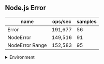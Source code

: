 ## Node.js Error

|name|ops/sec|samples|
|-|-|-|
|Error|191,677|56|
|NodeError|149,516|91|
|NodeError Range|152,583|95|


<details>
<summary>Environment</summary>

* __Machine:__ linux x64 | 2 vCPUs | 6.8GB Mem
* __Run:__ Sat Oct 14 2023 01:53:52 GMT+0000 (Coordinated Universal Time)
</details>

<!--
{"environment":{"platform":"linux","arch":"x64","cpus":2,"totalMemory":6.759757995605469},"benchmarks":[{"name":"Error","hz":191677.05434951987,"cycles":4,"stats":{"deviation":0.0000010162737856864283,"mean":0.00000521710855477003,"moe":2.661783822038839e-7,"rme":5.102028823236113,"sem":1.3580529704279794e-7,"variance":1.0328124074734243e-12}},{"name":"NodeError","hz":149516.40548828949,"cycles":3,"stats":{"deviation":6.594471427613119e-7,"mean":0.0000066882292731303156,"moe":1.3549253431375039e-7,"rme":2.025835670109068,"sem":6.912884403762774e-8,"variance":4.348705340960581e-13}},{"name":"NodeError Range","hz":152582.9843339674,"cycles":3,"stats":{"deviation":2.5151949048799693e-7,"mean":0.000006553810730371093,"moe":5.0578496264161846e-8,"rme":0.7717417903110235,"sem":2.580535523681727e-8,"variance":6.326205409534157e-14}}]}-->
